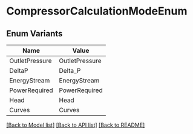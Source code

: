 # CompressorCalculationModeEnum

## Enum Variants

| Name | Value |
|---- | -----|
| OutletPressure | OutletPressure |
| DeltaP | Delta_P |
| EnergyStream | EnergyStream |
| PowerRequired | PowerRequired |
| Head | Head |
| Curves | Curves |


[[Back to Model list]](../README.md#documentation-for-models) [[Back to API list]](../README.md#documentation-for-api-endpoints) [[Back to README]](../README.md)


